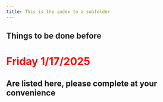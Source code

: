 ```yaml
---
title: This is the index to a subfolder
---
```


## Things to be done before 

# <span style="color: red">Friday 1/17/2025</span>

## Are listed here, please complete at your convenience
